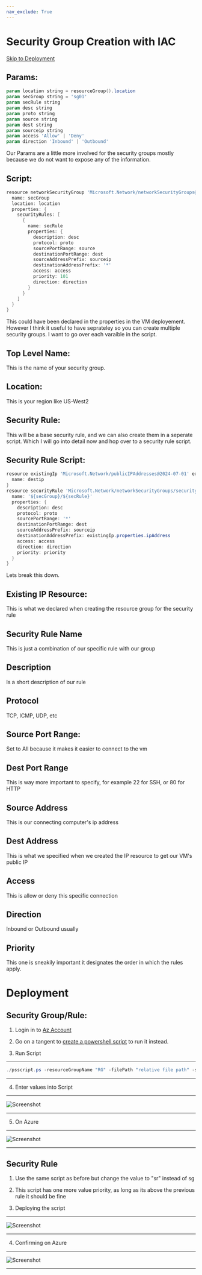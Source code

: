 ```yaml
---
nav_exclude: True
---
```


# Security Group Creation with IAC


[Skip to Deployment](#deployment)


## Params:

```powershell
param location string = resourceGroup().location
param secGroup string = 'sg01'
param secRule string
param desc string
param proto string
param source string
param dest string
param sourceip string
param access 'Allow' | 'Deny'
param direction 'Inbound' | 'Outbound'
```

Our Params are a little more involved for the security groups mostly because we do not want to expose any of the information.

## Script:

```powershell
resource networkSecurityGroup 'Microsoft.Network/networkSecurityGroups@2024-07-01' = {
  name: secGroup
  location: location
  properties: {
    securityRules: [
      {
        name: secRule
        properties: {
          description: desc
          protocol: proto
          sourcePortRange: source
          destinationPortRange: dest
          sourceAddressPrefix: sourceip
          destinationAddressPrefix: '*'
          access: access
          priority: 101
          direction: direction
        }
      }
    ]
  }
}
```

This could have been declared in the properties in the VM deployement.
However I think it useful to have seprateley so you can create multiple security groups.
I want to go over each varaible in the script.

## Top Level Name:

This is the name of your security group.


## Location:

This is your region like US-West2


## Security Rule:

This will be a base security rule, and we can also create them in a seperate script. Which I will go into detail now and hop over to a security rule script.


## Security Rule Script:


```powershell
resource existingIp 'Microsoft.Network/publicIPAddresses@2024-07-01' existing = {
  name: destip
}
resource securityRule 'Microsoft.Network/networkSecurityGroups/securityRules@2024-07-01' = {
  name: '${secGroup}/${secRule}'
  properties: {
    description: desc
    protocol: proto
    sourcePortRange: '*'
    destinationPortRange: dest
    sourceAddressPrefix: sourceip
    destinationAddressPrefix: existingIp.properties.ipAddress
    access: access
    direction: direction
    priority: priority
  }
}
```

Lets break this down.


## Existing IP Resource:

This is what we declared when creating the resource group for the security rule


## Security Rule Name

This is just a combination of our specific rule with our group


## Description

Is a short description of our rule


## Protocol

TCP, ICMP, UDP, etc


## Source Port Range:

Set to All because it makes it easier to connect to the vm


## Dest Port Range

This is way more important to specify, for example 22 for SSH, or 80 for HTTP


## Source Address


This is our connecting computer's ip address


## Dest Address

This is what we specified when we created the IP resource to get our VM's public IP


## Access

This is allow or deny this specific connection


## Direction

Inbound or Outbound usually


## Priority

This one is sneakily important it designates the order in which the rules apply.


# Deployment

## Security Group/Rule:

1. Login in to [Az Account](azps.md#login-to-azure-account)

2. Go on a tangent to [create a powershell script](iacscript1.md) to run it instead.

3. Run Script
---
```powershell
./psscript.ps -resourceGroupName "RG" -filePath "relative file path" -scriptType "sr or sg"
```
---

4. Enter values into Script
---
![Screenshot](./images/iac/deploy_secgroup.png)

---

5. On Azure
---
![Screenshot](./images/iac/confirmsecgroup.png)

---

## Security Rule

1. Use the same script as before but change the value to "sr" instead of sg

2. This script has one more value priority, as long as its above the previous rule it should be fine

3. Deploying the script
---
![Screenshot](./images/iac/rulescript.png)

---

4. Confirming on Azure
---
![Screenshot](./images/iac/rdp_azure.png)

---